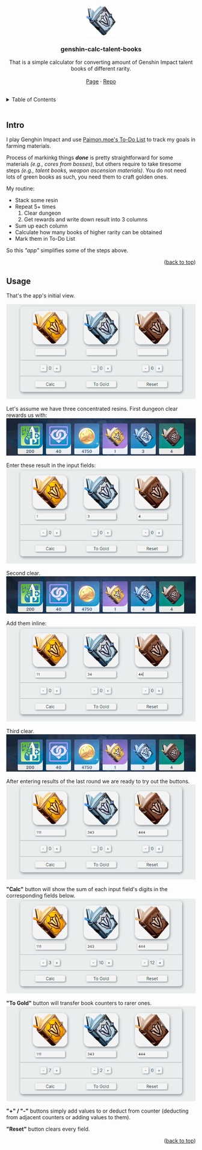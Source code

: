 <!--https://www.markdownguide.org/basic-syntax/#reference-style-links-->

<br />
<div align="center">
  <a href="https://github.com/soulllboy/genshin-calc-talent-books">
    <img src="assets\pics\resist_rare.png" alt="Logo" width="80" height="80">
  </a>

<h3 align="center">genshin-calc-talent-books</h3>

  <p align="center">
    That is a simple calculator for converting amount of Genshin Impact talent books of different rarity.
    <br />
    <br />
    <a href="https://soulllboy.github.io/genshin-calc-talent-books/">Page</a>
    ·
    <a href="https://github.com/soulllboy/genshin-calc-talent-books">Repo</a>
  </p>
</div>

<br />
<details>
  <summary>Table of Contents</summary>
  <ul>
    <li><a href="#intro">Intro</a></li>
    <li><a href="#usage">Usage</a></li>
  </ul>
</details>
<br />

<!-- ABOUT THE PROJECT -->

## Intro

I play Genghin Impact and use <a href="https://paimon.moe/todo/">Paimon.moe's To-Do List</a> to track my goals in farming materials.

Process of markinkg things <i><b>done</b></i> is pretty straightforward for some materials <i>(e.g., cores from bosses)</i>, but others require to take tiresome steps <i>(e.g., talent books, weapon ascension materials)</i>. You do not need lots of green books as such, you need them to craft golden ones.

My routine:

<ul>
  <li>Stack some resin</li>
  <li>Repeat 5+ times
    <ol>
      <li>Clear dungeon</li>
      <li>Get rewards and write down result into 3 columns</li>
    </ol>
  </li>
  <li>Sum up each column</li>
  <li>Сalculate how many books of higher rarity can be obtained</li>
  <li>Mark them in To-Do List</li>
</ul>

So this <i>"app"</i> simplifies some of the steps above.

<p align="right">(<a href="#top">back to top</a>)</p>

<!-- USAGE EXAMPLES -->

## Usage

That's the app's initial view.

<img src="assets\guide\app00.png" />

Let's assume we have three concentrated resins. First dungeon clear rewards us with:
<img src="assets\guide\expl02.png" />

Enter these result in the input fields:
<img src="assets\guide\app01.png" />

Second clear.
<img src="assets\guide\expl01.png" />

Add them inline:
<img src="assets\guide\app02.png" />

Third clear.
<img src="assets\guide\expl02.png" />

After entering results of the last round we are ready to try out the buttons.
<img src="assets\guide\app03.png" />

<b>"Calc"</b> button will show the sum of each input field's digits in the corresponding fields below.
<img src="assets\guide\app04.png" />

<b>"To Gold"</b> button will transfer book counters to rarer ones.
<img src="assets\guide\app05.png" />

<b>"+" / "-"</b> buttons simply add values to or deduct from counter (deducting from adjacent counters or adding values to them).

<b>"Reset"</b> button clears every field.

<p align="right">(<a href="#top">back to top</a>)</p>
